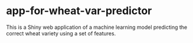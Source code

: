 # app-for-wheat-var-predictor
This is a Shiny web application of a machine learning model predicting the correct wheat variety using a set of features.
